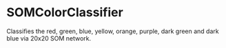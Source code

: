 # SOMColorClassifier

Classifies the red, green, blue, yellow, orange, purple, dark green and dark blue via 20x20 SOM network.
